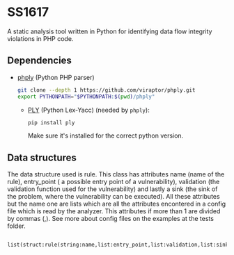 # SS1617

A static analysis tool written in Python for identifying data flow integrity violations in PHP code.

## Dependencies

- [phply](https://github.com/viraptor/phply) (Python PHP parser)

  ```bash
  git clone --depth 1 https://github.com/viraptor/phply.git
  export PYTHONPATH="$PYTHONPATH:$(pwd)/phply"
  ```


  - [PLY](http://www.dabeaz.com/ply/) (Python Lex-Yacc) (needed by `phply`):

    ```bash
    pip install ply
    ```
    Make sure it's installed for the correct python version.

## Data structures

The data structure used is rule. This class has attributes name (name of the rule), entry_point ( a possible entry point of a vulnerability), validation (the validation function used for the vulnerability) and lastly a sink (the sink of the problem, where the vulnerability can be executed). All these attributes but the name one are lists which are all the attributes encontered in a config file which is read by the analyzer. This attributes if more than 1 are divided by commas (,). See more about config files on the examples at the tests folder.

```
	list(struct:rule(string:name,list:entry_point,list:validation,list:sink))
```
